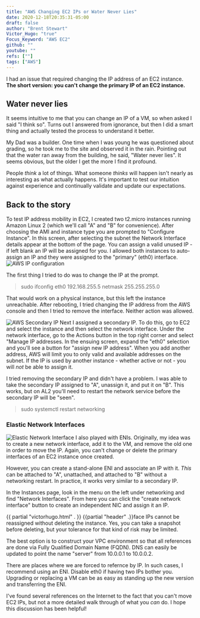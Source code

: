 ```yaml
---
title: "AWS Changing EC2 IPs or Water Never Lies"
date: 2020-12-18T20:35:31-05:00
draft: false
author: "Brent Stewart"
Victor_Hugo: "true"
Focus_Keyword: "AWS EC2"
github: ""
youtube: ""
refs: [""]
tags: ["AWS"]
---
```

I had an issue that required changing the IP address of an EC2 instance.  __The short version: you can't change the primary IP of an EC2 instance.__

## Water never lies ##

It seems intuitive to me that you can change an IP of a VM, so when asked I said "I think so".  Turns out I answered from ignorance, but then I did a smart thing and actually tested the process to understand it better.

My Dad was a builder.  One time when I was young he was questioned about grading, so he took me to the site and observed it in the rain.  Pointing out that the water ran away from the building, he said, "Water never lies".  It seems obvious, but the older I get the more I find it profound.

People _think_ a lot of things.  What someone _thinks_ will happen isn't nearly as interesting as what actually happens.  It's important to test our intuition against experience and continually validate and update our expectations.

## Back to the story ##

To test IP address mobility in EC2, I created two t2.micro instances running Amazon Linux 2 (which we'll call "A" and "B" for convenience). After choosing the AMI and instance type you are prompted to "Configure Instance".  In this screen, after selecting the subnet the Network Interface details appear at the bottom of the page.  You can assign a valid unused IP - if left blank an IP will be assigned for you.  I allowed both instances to auto-assign an IP and they were assigned to the "primary" (eth0) interface.  
![AWS IP configuration](/AWS_Conf_IP.png#floatcenter)

The first thing I tried to do was to change the IP at the prompt.
> sudo ifconfig eth0 192.168.255.5 netmask 255.255.255.0  

That would work on a physical instance, but this left the instance unreachable.  After rebooting, I tried changing the IP address from the AWS console and then I tried to remove the interface.  Neither action was allowed.

![AWS Secondary IP](/AWS_Sec_IP.png#floatright)
Next I assigned a secondary IP.  To do this, go to EC2 and select the instance and then select the network interface.  Under the network interface, go to the Actions button in the top right corner and select "Manage IP addresses.  In the ensuing screen, expand the "eth0" selection and you'll see a button for "assign new IP address".  When you add another address, AWS will limit you to only valid and available addresses on the subnet.  If the IP is used by another instance - whether active or not - you will _not_ be able to assign it.

I tried removing the secondary IP and didn't have a problem.  I was able to take the secondary IP assigned to "A", unassign it, and put it on "B".  This works, but on AL2 you'll need to restart the network service before the secondary IP will be "seen".

> sudo systemctl restart networking

### Elastic Network Interfaces
![Elastic Network Interface](/AWS_ENI_IP.png#floatright)
I also played with ENIs.  Originally, my idea was to create a new network interface, add it to the VM, and remove the old one in order to move the IP.  Again, you can't change or delete the primary interfaces of an EC2 instance once created.

However, you can create a stand-alone ENI and associate an IP with it.  _This_ can be attached to "A", unattached, and attached to "B" without a networking restart.  In practice, it works very similar to a secondary IP.

In the Instances page, look in the menu on the left under networking and find "Network Interfaces".  From here you can click the "create network interface" button to create an independent NIC and assign it an IP.
<!doctype html>
  <html lang="en">
  <head itemscope itemtype="{{ .Site.BaseURL }}">
    <script>
      window.dataLayer = window.dataLayer || [];
      function gtag(){dataLayer.push(arguments);}
      gtag('js', new Date());
      gtag('config', 'UA-173443199-1');
      </script>
    <title>Nextpertise {{.Title}}</title>
    <meta charset="UTF-8">
    <meta name="description" content="Nexpertise is a journal of interesting technical ideas">
    <meta name="viewport" content="width=device-width, initial-scale=1, shrink-to-fit=no">
    <link rel="stylesheet" href="/style.css">
    <link rel="icon" href="/n.ico">
    <meta http-equiv="content-type" content="text/html; charset=windows-1252">
    <!-- Global site tag (gtag.js) - Google Analytics -->
    <script async src="https://www.googletagmanager.com/gtag/js?id=UA-173443199-1"></script>
    {{ partial "victorhugo.html" . }}
  </head>
  <body>
    {{partial "header" .}}face IPs cannot be reassigned without deleting the instance.  Yes, you can take a snapshot before deleting, but your tolerance for that kind of risk may be limited.

The best option is to construct your VPC environment so that all references are done via Fully Qualified Domain Name (FQDN).  DNS can easily be updated to point the name "server" from 10.0.0.1 to 10.0.0.2.

There are places where we are forced to refernce by IP.  In such cases, I recommend using an ENI.  Disable eth0 if having two IPs bother you.  Upgrading or replacing a VM can be as easy as standing up the new version and transferring the ENI.

I've found several references on the Internet to the fact that you can't move EC2 IPs, but not a more detailed walk through of what you _can_ do.  I hope this discussion has been helpful!

